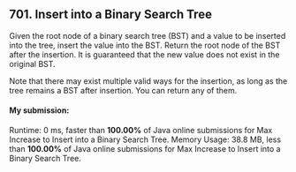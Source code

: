 ## 701. Insert into a Binary Search Tree
Given the root node of a binary search tree (BST) and a value to be inserted into the tree, insert the value into the BST. Return the root node of the BST after the insertion. It is guaranteed that the new value does not exist in the original BST.

Note that there may exist multiple valid ways for the insertion, as long as the tree remains a BST after insertion. You can return any of them.


#### My submission:
Runtime: 0 ms, faster than **100.00%** of Java online submissions for Max Increase to Insert into a Binary Search Tree.
Memory Usage: 38.8 MB, less than **100.00%** of Java online submissions for Max Increase to Insert into a Binary Search Tree.

